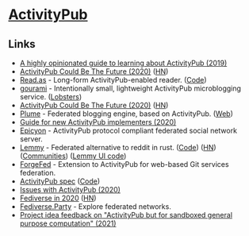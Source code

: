 # [ActivityPub](https://en.wikipedia.org/wiki/ActivityPub)

## Links

- [A highly opinionated guide to learning about ActivityPub (2019)](https://tinysubversions.com/notes/reading-activitypub/)
- [ActivityPub Could Be The Future (2020)](https://www.kyefox.com/2020/04/09/activitypub-could-be-the-future/) ([HN](https://news.ycombinator.com/item?id=22864029))
- [Read.as](https://read.as/) - Long-form ActivityPub-enabled reader. ([Code](https://github.com/writeas/Read.as))
- [gourami](https://github.com/alexwennerberg/gourami) - Intentionally small, lightweight ActivityPub microblogging service. ([Lobsters](https://lobste.rs/s/n8fcyi/gourami_intentionally_small))
- [ActivityPub Could Be The Future (2020)](https://kyefox.com/2020/04/09/activitypub-could-be-the-future/) ([HN](https://news.ycombinator.com/item?id=23852036))
- [Plume](https://github.com/Plume-org/Plume) - Federated blogging engine, based on ActivityPub. ([Web](https://joinplu.me/))
- [Guide for new ActivityPub implementers (2020)](https://socialhub.activitypub.rocks/t/guide-for-new-activitypub-implementers/479)
- [Epicyon](https://epicyon.net/) - ActivityPub protocol compliant federated social network server.
- [Lemmy](https://dev.lemmy.ml/) - Federated alternative to reddit in rust. ([Code](https://github.com/LemmyNet/lemmy)) ([HN](https://news.ycombinator.com/item?id=23664067)) ([Communities](https://dev.lemmy.ml/communities)) ([Lemmy UI code](https://github.com/LemmyNet/lemmy-ui))
- [ForgeFed](https://github.com/forgefed/forgefed) - Extension to ActivityPub for web-based Git services federation.
- [ActivityPub spec](https://w3c.github.io/activitypub/) ([Code](https://github.com/w3c/activitypub))
- [Issues with ActivityPub (2020)](https://lobste.rs/s/ig0vsd/ask_does_lobster_have_any_plan_join#c_p6gfj9)
- [Fediverse in 2020](https://fediverse.party/en/post/fediverse-in-2020) ([HN](https://news.ycombinator.com/item?id=25849533))
- [Fediverse.Party](https://fediverse.party/) - Explore federated networks.
- [Project idea feedback on "ActivityPub but for sandboxed general purpose computation" (2021)](https://lobste.rs/s/ojnuyg/project_idea_feedback_on_activitypub_for)
